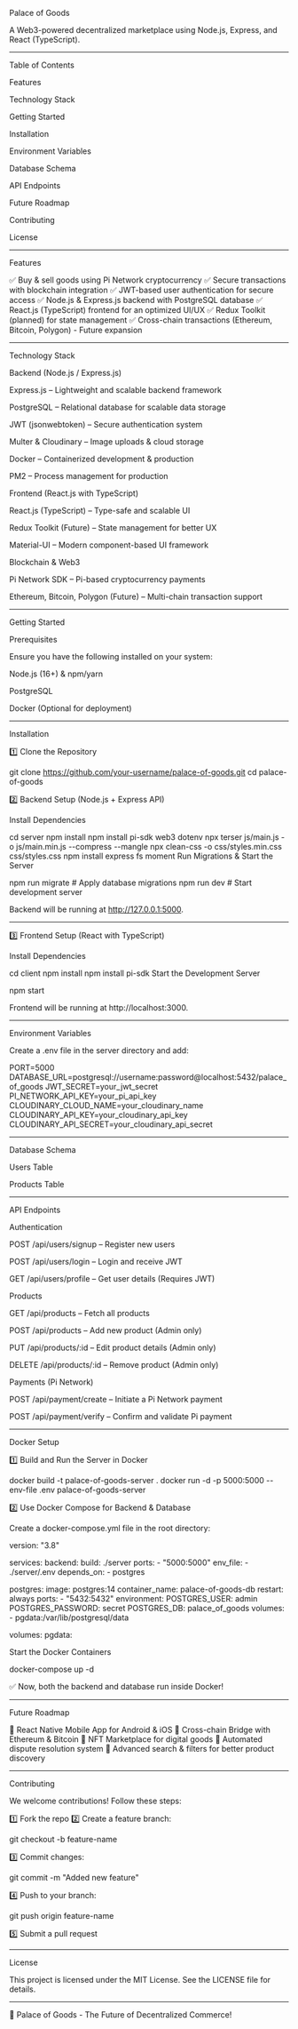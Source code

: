 Palace of Goods

A Web3-powered decentralized marketplace using Node.js, Express, and React (TypeScript).


---

Table of Contents

Features

Technology Stack

Getting Started

Installation

Environment Variables

Database Schema

API Endpoints

Future Roadmap

Contributing

License



---

Features

✅ Buy & sell goods using Pi Network cryptocurrency
✅ Secure transactions with blockchain integration
✅ JWT-based user authentication for secure access
✅ Node.js & Express.js backend with PostgreSQL database
✅ React.js (TypeScript) frontend for an optimized UI/UX
✅ Redux Toolkit (planned) for state management
✅ Cross-chain transactions (Ethereum, Bitcoin, Polygon) - Future expansion


---

Technology Stack

Backend (Node.js / Express.js)

Express.js – Lightweight and scalable backend framework

PostgreSQL – Relational database for scalable data storage

JWT (jsonwebtoken) – Secure authentication system

Multer & Cloudinary – Image uploads & cloud storage

Docker – Containerized development & production

PM2 – Process management for production


Frontend (React.js with TypeScript)

React.js (TypeScript) – Type-safe and scalable UI

Redux Toolkit (Future) – State management for better UX

Material-UI – Modern component-based UI framework


Blockchain & Web3

Pi Network SDK – Pi-based cryptocurrency payments

Ethereum, Bitcoin, Polygon (Future) – Multi-chain transaction support



---

Getting Started

Prerequisites

Ensure you have the following installed on your system:

Node.js (16+) & npm/yarn

PostgreSQL

Docker (Optional for deployment)



---

Installation

1️⃣ Clone the Repository

git clone https://github.com/your-username/palace-of-goods.git
cd palace-of-goods

2️⃣ Backend Setup (Node.js + Express API)

Install Dependencies

cd server
npm install
npm install pi-sdk web3 dotenv
npx terser js/main.js -o js/main.min.js --compress --mangle
npx clean-css -o css/styles.min.css css/styles.css
npm install express fs moment
Run Migrations & Start the Server

npm run migrate  # Apply database migrations
npm run dev      # Start development server

Backend will be running at http://127.0.0.1:5000.


---

3️⃣ Frontend Setup (React with TypeScript)

Install Dependencies

cd client
npm install
npm install pi-sdk
Start the Development Server

npm start

Frontend will be running at http://localhost:3000.


---

Environment Variables

Create a .env file in the server directory and add:

PORT=5000
DATABASE_URL=postgresql://username:password@localhost:5432/palace_of_goods
JWT_SECRET=your_jwt_secret
PI_NETWORK_API_KEY=your_pi_api_key
CLOUDINARY_CLOUD_NAME=your_cloudinary_name
CLOUDINARY_API_KEY=your_cloudinary_api_key
CLOUDINARY_API_SECRET=your_cloudinary_api_secret


---

Database Schema

Users Table

Products Table


---

API Endpoints

Authentication

POST /api/users/signup – Register new users

POST /api/users/login – Login and receive JWT

GET /api/users/profile – Get user details (Requires JWT)


Products

GET /api/products – Fetch all products

POST /api/products – Add new product (Admin only)

PUT /api/products/:id – Edit product details (Admin only)

DELETE /api/products/:id – Remove product (Admin only)


Payments (Pi Network)

POST /api/payment/create – Initiate a Pi Network payment

POST /api/payment/verify – Confirm and validate Pi payment



---

Docker Setup

1️⃣ Build and Run the Server in Docker

docker build -t palace-of-goods-server .
docker run -d -p 5000:5000 --env-file .env palace-of-goods-server

2️⃣ Use Docker Compose for Backend & Database

Create a docker-compose.yml file in the root directory:

version: "3.8"

services:
  backend:
    build: ./server
    ports:
      - "5000:5000"
    env_file:
      - ./server/.env
    depends_on:
      - postgres

  postgres:
    image: postgres:14
    container_name: palace-of-goods-db
    restart: always
    ports:
      - "5432:5432"
    environment:
      POSTGRES_USER: admin
      POSTGRES_PASSWORD: secret
      POSTGRES_DB: palace_of_goods
    volumes:
      - pgdata:/var/lib/postgresql/data

volumes:
  pgdata:

Start the Docker Containers

docker-compose up -d

✅ Now, both the backend and database run inside Docker!


---

Future Roadmap

🔹 React Native Mobile App for Android & iOS
🔹 Cross-chain Bridge with Ethereum & Bitcoin
🔹 NFT Marketplace for digital goods
🔹 Automated dispute resolution system
🔹 Advanced search & filters for better product discovery


---

Contributing

We welcome contributions! Follow these steps:

1️⃣ Fork the repo
2️⃣ Create a feature branch:

git checkout -b feature-name

3️⃣ Commit changes:

git commit -m "Added new feature"

4️⃣ Push to your branch:

git push origin feature-name

5️⃣ Submit a pull request


---

License

This project is licensed under the MIT License. See the LICENSE file for details.


---

🚀 Palace of Goods - The Future of Decentralized Commerce!

